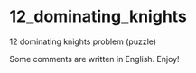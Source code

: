 # 12_dominating_knights

12 dominating knights problem (puzzle)

Some comments are written in English. Enjoy!
